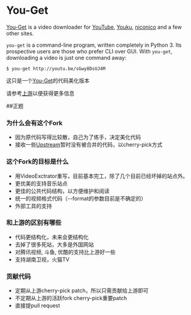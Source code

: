 # You-Get

[You-Get](http://www.soimort.org/you-get) is a video downloader for [YouTube](http://www.youtube.com), [Youku](http://www.youku.com), [niconico](http://www.nicovideo.jp) and a few other sites.

`you-get` is a command-line program, written completely in Python 3. Its prospective users are those who prefer CLI over GUI. With `you-get`, downloading a video is just one command away:

    $ you-get http://youtu.be/sGwy8DsUJ4M

这只是一个[You-Get](http://www.soimort.org/you-get)的代码美化版本

请参考[上游](http://www.soimort.org/you-get)以便获得更多信息

##正题
### 为什么会有这个Fork
* 因为原代码写得比较散，自己为了练手，决定美化代码
* 接收一些[Upstream](http://www.soimort.org/you-get)暂时没有被合并的代码，以cherry-pick方式

### 这个Fork的目标是什么
* 用VideoExctrator重写，目前基本完工，除了几个目前已经坏掉的站点外。
* 更优美的支持音乐站点
* 更佳的公共代码结构，以方便维护和阅读
* 统一的视频格式代码（--format的参数目前是不确定的）
* 外部工具的支持

### 和上游的区别有哪些
* 代码更结构化，未来会更结构化
* 去掉了很多死站，大多是外国网站
* 对腾讯视频, 斗鱼, 优酷的支持比上游好一些
* 支持湖南卫视，火猫TV

### 贡献代码
* 定期从上游cherry-pick patch，所以只需贡献给上游即可
* 不定期从上游的活跃fork cherry-pick重要patch
* 直接提pull request

